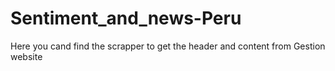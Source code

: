 # Sentiment_and_news-Peru
Here you cand find the scrapper to get the header and content from Gestion website
